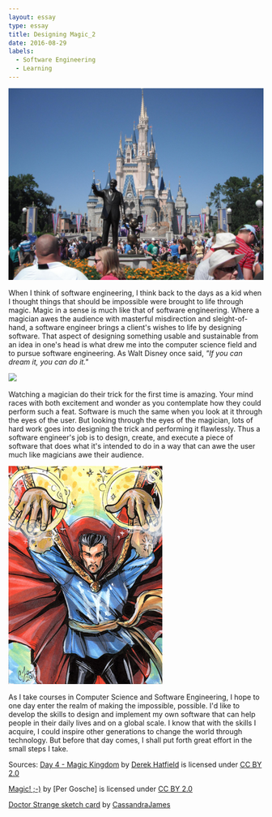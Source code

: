 ```yaml
---
layout: essay
type: essay
title: Designing Magic_2
date: 2016-08-29
labels:
  - Software Engineering
  - Learning
---
```


<img class="ui medium left circular floated image" src="../images/Day 4 Magic Kingdom.jpg">

When I think of software engineering, I think back to the days as a kid when I thought things that should be impossible were brought to life through magic. Magic in a sense is much like that of software engineering. Where a magician awes the audience with masterful misdirection and sleight-of-hand, a software engineer brings a client's wishes to life by designing software. That aspect of designing something usable and sustainable from an idea in one's head is what drew me into the computer science field and to pursue software engineering. As Walt Disney once said, *"If you can dream it, you can do it."*

<img class="ui small left circular floated image" src="../images/Per Gosche.jpg">

Watching a magician do their trick for the first time is amazing. Your mind races with both excitement and wonder as you contemplate how they could perform such a feat. Software is much the same when you look at it through the eyes of the user. But looking through the eyes of the magician, lots of hard work goes into designing the trick and performing it flawlessly. Thus a software engineer's job is to design, create, and execute a piece of software that does what it's intended to do in a way that can awe the user much like magicians awe their audience. 

<img class="ui small left circular floated image" src="../images/doctor_strange_sketch_card_by_heartofglitter.jpg">

As I take courses in Computer Science and Software Engineering, I hope to one day enter the realm of making the impossible, possible.
I'd like to develop the skills to design and implement my own software that can help people in their daily lives and on a global scale. I know that with the skills I acquire, I could inspire other generations to change the world through technology. But before that day comes, I shall put forth great effort in the small steps I take.

Sources: [Day 4 - Magic Kingdom](https://www.flickr.com/photos/loimere/5068068920/) by [Derek Hatfield](https://www.flickr.com/photos/loimere/) is licensed under [CC BY 2.0](https://creativecommons.org/licenses/by/2.0/)

[Magic! ;-)](https://www.flickr.com/photos/peronimo/15085636609/) by [Per Gosche] is licensed under [CC BY 2.0](https://creativecommons.org/licenses/by/2.0/)

[Doctor Strange sketch card](http://cassandrajames.deviantart.com/art/Doctor-Strange-sketch-card-208649132) by [CassandraJames](http://cassandrajames.deviantart.com/)
